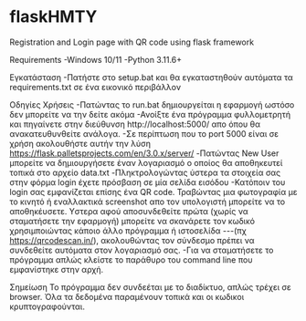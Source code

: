 # flaskHMTY
Registration and Login page with QR code using flask framework

Requirements
-Windows 10/11
-Python 3.11.6+

Εγκατάσταση
-Πατήστε στο setup.bat και θα εγκαταστηθούν αυτόματα τα requirements.txt σε ένα εικονικό περιβάλλον

Οδηγίες Χρήσεις
-Πατώντας το run.bat δημιουργείται η εφαρμογή ωστόσο δεν μπορείτε να την δείτε ακόμα
-Ανοίξτε ένα πρόγραμμα φυλλομετρητή και πηγαίνετε στην διεύθυνση  http://localhost:5000/ απο όπου θα ανακατευθυνθείτε ανάλογα.
-Σε περίπτωση που το port 5000 είναι σε χρήση ακολουθήστε αυτήν την λύση https://flask.palletsprojects.com/en/3.0.x/server/
-Πατώντας New User μπορείτε να δημιουργήσετε έναν λογαριασμό ο οποίος θα αποθηκευτεί τοπικά στο αρχείο data.txt
-Πληκτρολογώντας ύστερα τα στοιχεία σας στην φόρμα login έχετε πρόσβαση σε μία σελίδα εισόδου
-Κατόποιν του login σας εμφανίζεται επίσης ένα QR code. Τραβώντας μια φωτογραφία με το κινητό ή εναλλακτικά screenshot απο τον υπολογιστή μπορείτε να το αποθηκέυσετε.
Yστερα αφού αποσυνδεθείτε πρώτα (χωρίς να σταματήσετε την εφαρμογή) μπορείτε να σκανάρετε τον κωδικό χρησιμποιώντας κάποιο άλλο πρόγραμμα ή ιστοσελίδα ---(πχ https://qrcodescan.in/), ακολουθώντας τον σύνδεσμο πρέπει να συνδεθείτε αυτόματα στον λογαριασμό σας.
-Για να σταματήσετε το πρόγραμμα απλώς κλείστε το παράθυρο του command line που εμφανίστηκε στην αρχή.

Σημείωση
Το πρόγραμμα δεν συνδεέται με το διαδίκτυο, απλώς τρέχει σε browser. Όλα τα δεδομένα παραμένουν τοπικά και οι κωδικοι κρυπτογραφούνται.
